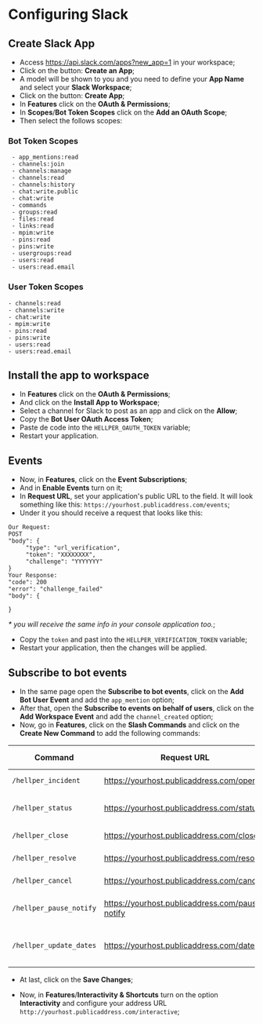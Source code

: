 # Configuring Slack

## Create Slack App
- Access https://api.slack.com/apps?new_app=1 in your workspace;
- Click on the button: __Create an App__;
- A model will be shown to you and you need to define your __App Name__ and select your __Slack Workspace__;
- Click on the button: __Create App__;
- In __Features__ click on the __OAuth & Permissions__;
- In __Scopes__/__Bot Token Scopes__ click on the __Add an OAuth Scope__;
- Then select the follows scopes:


### Bot Token Scopes
```
 - app_mentions:read
 - channels:join
 - channels:manage
 - channels:read
 - channels:history
 - chat:write.public
 - chat:write
 - commands
 - groups:read
 - files:read
 - links:read
 - mpim:write
 - pins:read
 - pins:write
 - usergroups:read
 - users:read
 - users:read.email
```

### User Token Scopes
```
- channels:read
- channels:write
- chat:write
- mpim:write
- pins:read
- pins:write
- users:read
- users:read.email
```

## Install the app to workspace
- In __Features__ click on the __OAuth & Permissions__;
- And click on the __Install App to Workspace__;
- Select a channel for Slack to post as an app and click on the __Allow__;
- Copy the __Bot User OAuth Access Token__;
- Paste de code into the `HELLPER_OAUTH_TOKEN` variable;
- Restart your application.


## Events
- Now, in __Features__, click on the __Event Subscriptions__;
- And in __Enable Events__ turn on it;
- In __Request URL__, set your application's public URL to the field. It will look something like this: `https://yourhost.publicaddress.com/events`;
- Under it you should receive a request that looks like this:
```
Our Request:
POST
"body": {
	 "type": "url_verification",
	 "token": "XXXXXXXX",
	 "challenge": "YYYYYYY"
}
Your Response:
"code": 200
"error": "challenge_failed"
"body": {

}
```
_* you will receive the same info in your console application too._;

- Copy the `token` and past into the `HELLPER_VERIFICATION_TOKEN` variable;
- Restart your application, then the changes will be applied.


## Subscribe to bot events

- In the same page open the __Subscribe to bot events__, click on the __Add Bot User Event__ and add the `app_mention` option;
- After that, open the __Subscribe to events on behalf of users__, click on the __Add Workspace Event__ and add the `channel_created` option;
- Now, go in __Features__, click on the __Slash Commands__ and click on the __Create New Command__ to add the following commands:


| Command  | Request URL | Short Description |
| - | - | - |
|`/hellper_incident`|https://yourhost.publicaddress.com/open|_Starts Incident_|
|`/hellper_status`|https://yourhost.publicaddress.com/status|_Show all pinned messages_|
|`/hellper_close`|https://yourhost.publicaddress.com/close|_Closes Incident_|
|`/hellper_resolve`|https://yourhost.publicaddress.com/resolve|_Resolves Incident_|
|`/hellper_cancel`|https://yourhost.publicaddress.com/cancel|_Cancels Incident_|
|`/hellper_pause_notify`|https://yourhost.publicaddress.com/pause-notify|_Pauses incident notification_|
|`/hellper_update_dates`|https://yourhost.publicaddress.com/dates|_Updates the dates for an incident_|

- At last, click on the __Save Changes__;

- Now, in __Features__/__Interactivity & Shortcuts__ turn on the option __Interactivity__ and configure your address URL `http://yourhost.publicaddress.com/interactive`;
